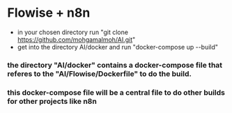 # Flowise + n8n

- in your chosen directory run "git clone https://github.com/mohgamalmoh/AI.git"
- get into the directory AI/docker and run "docker-compose up --build"


### the directory "AI/docker" contains a docker-compose file that referes to the "AI/Flowise/Dockerfile" to do the build.
### this docker-compose file will be a central file to do other builds for other projects like n8n
